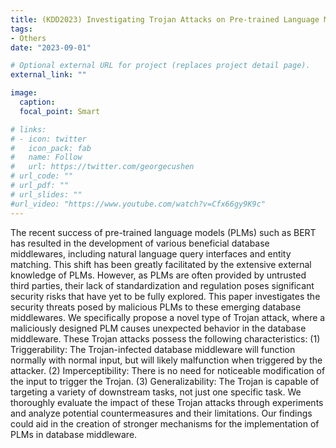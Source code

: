 ```yaml
---
title: (KDD2023) Investigating Trojan Attacks on Pre-trained Language Model-powered Database Middleware
tags:
- Others
date: "2023-09-01"

# Optional external URL for project (replaces project detail page).
external_link: ""

image:
  caption: 
  focal_point: Smart

# links:
# - icon: twitter
#   icon_pack: fab
#   name: Follow
#   url: https://twitter.com/georgecushen
# url_code: ""
# url_pdf: ""
# url_slides: ""
#url_video: "https://www.youtube.com/watch?v=Cfx66gy9K9c"
---
```


The recent success of pre-trained language models (PLMs) such as BERT has resulted in the development of various beneficial database middlewares, including natural language query interfaces and entity matching.  This shift has been greatly facilitated by the extensive external knowledge of PLMs. However, as PLMs are often provided by untrusted third parties, their lack of standardization and regulation poses significant security risks that have yet to be fully explored. This paper investigates the security threats posed by malicious PLMs to these emerging database middlewares. We specifically propose a novel type of Trojan attack, where a maliciously designed PLM causes unexpected behavior in the database middleware. These Trojan attacks possess the following characteristics: (1) Triggerability: The Trojan-infected database middleware will function normally with normal input, but will likely malfunction when triggered by the attacker. (2) Imperceptibility: There is no need for noticeable modification of the input to trigger the Trojan. (3) Generalizability: The Trojan is capable of targeting a variety of downstream tasks, not just one specific task. We thoroughly evaluate the impact of these Trojan attacks through experiments and analyze potential countermeasures and their limitations. Our findings could aid in the creation of stronger mechanisms for the implementation of PLMs in database middleware.